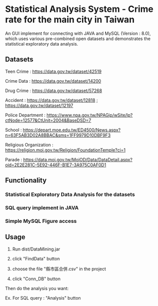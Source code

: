 # Statistical Analysis System - Crime rate for the main city in Taiwan

An GUI implement for connecting with JAVA and MySQL (Version : 8.0), which uses various pre-combined open datasets and demonstrates the statistical exploratory data analysis.

## Datasets

Teen Crime : https://data.gov.tw/dataset/42519  

Crime Data : https://data.gov.tw/dataset/14200

Drug Crime : https://data.gov.tw/dataset/57268 

Accident : https://data.gov.tw/dataset/12818 ; https://data.gov.tw/dataset/12197   

Police Department : https://www.npa.gov.tw/NPAGip/wSite/lp?ctNode=12577&CtUnit=2004&BaseDSD=7 

School : https://depart.moe.edu.tw/ED4500/News.aspx?n=63F5AB3D02A8BBAC&sms=1FF9979D10DBF9F3   

Religious Organization : https://religion.moi.gov.tw/Religion/FoundationTemple?ci=1

Parade : https://data.moi.gov.tw/MoiOD/Data/DataDetail.aspx?oid=2E2E281C-5E92-446F-B1E7-3A975C0AF0D1

## Functionality

### Statistical Exploratory Data Analysis for the datasets

### SQL query implement in JAVA

### Simple MySQL Figure access

## Usage

1. Run dist/DataMining.jar

2. click "FindData" button

3. choose the file "縣市區合併.csv" in the project

4. click "Conn_DB" button

Then do the analysis you want:

Ex. 
For SQL query : "Analysis" button
